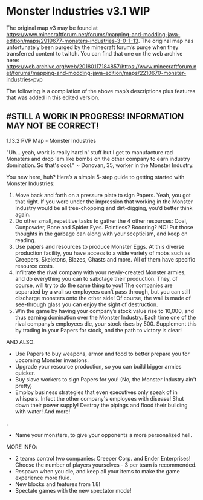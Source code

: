 # Monster Industries v3.1 WIP

The original map v3 may be found at https://www.minecraftforum.net/forums/mapping-and-modding-java-edition/maps/2919677-monsters-industries-3-0-1-13. The original map has unfortunately been purged by the minecraft forum’s purge when they transferred content to twitch. You can find that one on the web archive here: https://web.archive.org/web/20180117184857/https://www.minecraftforum.net/forums/mapping-and-modding-java-edition/maps/2210670-monster-industries-pvp

The following is a compilation of the above map’s descriptions plus features that was added in this edited version.

#__**STILL A WORK IN PROGRESS! INFORMATION MAY NOT BE CORRECT!**__
----------

1.13.2 PVP Map - Monster Industries

"Uh... yeah, work is really hard n' stuff but
I get to manufacture rad Monsters and drop 'em like
bombs on the other company to earn industry domination.
So that's cool."
~ Donovan, 35, worker in the Monster Industry.

You new here, huh? Here’s a simple 5-step guide to getting started with Monster Industries:


1. Move back and forth on a pressure plate to sign Papers. Yeah, you got that right. If you were under the impression that working in the Monster Industry would be all tree-chopping and dirt-digging, you’d better think again.
2. Do other small, repetitive tasks to gather the 4 other resources: Coal, Gunpowder, Bone and Spider Eyes. Pointless? Boooring? NO! Put those thoughts in the garbage can along with your scepticism, and keep on reading.
3. Use papers and resources to produce Monster Eggs. At this diverse production facility, you have access to a wide variety of mobs such as Creepers, Skeletons, Blazes, Ghasts and more. All of them have specific resource costs.
4. Infiltrate the rival company with your newly-created Monster armies, and do everything you can to sabotage their production. They, of course, will try to do the same thing to you! The companies are separated by a wall so employees can’t pass through, but you can still discharge monsters onto the other side! Of course, the wall is made of see-through glass you can enjoy the sight of destruction.
5. Win the game by having your company’s stock value rise to 10,000, and thus earning domination over the Monster Industry. Each time one of the rival company’s employees die, your stock rises by 500. Supplement this by trading in your Papers for stock, and the path to victory is clear!

AND ALSO:

- Use Papers to buy weapons, armor and food to better prepare you for upcoming Monster invasions.
- Upgrade your resource production, so you can build bigger armies quicker.
- Buy slave workers to sign Papers for you! (No, the Monster Industry ain't pretty)
- Employ business strategies that even executives only speak of in whispers. Infect the other company's employees with disease! Shut down their power supply! Destroy the pipings and flood their building with water! And more!

.

- Name your monsters, to give your opponents a more personalized hell.

MORE INFO:

- 2 teams control two companies: Creeper Corp. and Ender Enterprises! Choose the number of players yourselves - 3 per team is recommended.
- Respawn when you die, and keep all your items to make the game experience more fluid.
- New blocks and features from 1.8!
- Spectate games with the new spectator mode!
